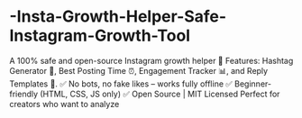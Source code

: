 # -Insta-Growth-Helper-Safe-Instagram-Growth-Tool
A 100% safe and open-source Instagram growth helper 🚀   Features: Hashtag Generator 🔖, Best Posting Time ⏰, Engagement Tracker 📊, and Reply Templates 💬.    ✅ No bots, no fake likes – works fully offline   ✅ Beginner-friendly (HTML, CSS, JS only)   ✅ Open Source | MIT Licensed    Perfect for creators who want to analyze 
